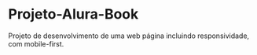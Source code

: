 # Projeto-Alura-Book
Projeto de desenvolvimento de uma web página incluindo responsividade, com mobile-first.
